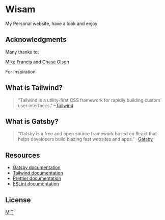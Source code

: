 # Wisam

My Personal website, have a look and enjoy

## Acknowledgments

Many thanks to:

[Mike Francis](https://github.com/mikefrancis/mikefrancis.github.io)
and
[Chase Olsen](https://chaseohlson.com/)

For Inspiration


## What is Tailwind?
>"Tailwind is a utility-first CSS framework for rapidly building custom user interfaces."
–[Tailwind](https://tailwindcss.com)

## What is Gatsby?
>"Gatsby is a free and open source framework based on React that helps developers build blazing fast websites and apps." -[Gatsby](https://www.gatsbyjs.org/)

## Resources
* [Gatsby documentation](https://www.gatsbyjs.org/docs/)
* [Tailwind documentation](https://tailwindcss.com/docs/what-is-tailwind/)
* [Prettier documentation](https://prettier.io/docs/en/index.html)
* [ESLint documentation](https://eslint.org/docs/user-guide/configuring)

## License
[MIT](https://github.com/oddstronaut/gatsby-starter-tailwind/blob/master/LICENSE.md)

